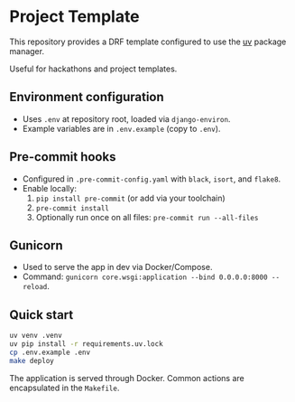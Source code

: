 # Project Template

This repository provides a DRF template configured to use the [uv](https://github.com/astral-sh/uv) package manager.

Useful for hackathons and project templates.

## Environment configuration

- Uses `.env` at repository root, loaded via `django-environ`.
- Example variables are in `.env.example` (copy to `.env`).

## Pre-commit hooks

- Configured in `.pre-commit-config.yaml` with `black`, `isort`, and `flake8`.
- Enable locally:
  1. `pip install pre-commit` (or add via your toolchain)
  2. `pre-commit install`
  3. Optionally run once on all files: `pre-commit run --all-files`

## Gunicorn

- Used to serve the app in dev via Docker/Compose.
- Command: `gunicorn core.wsgi:application --bind 0.0.0.0:8000 --reload`.

## Quick start

```bash
uv venv .venv
uv pip install -r requirements.uv.lock
cp .env.example .env
make deploy
```

The application is served through Docker. Common actions are encapsulated in the `Makefile`.
